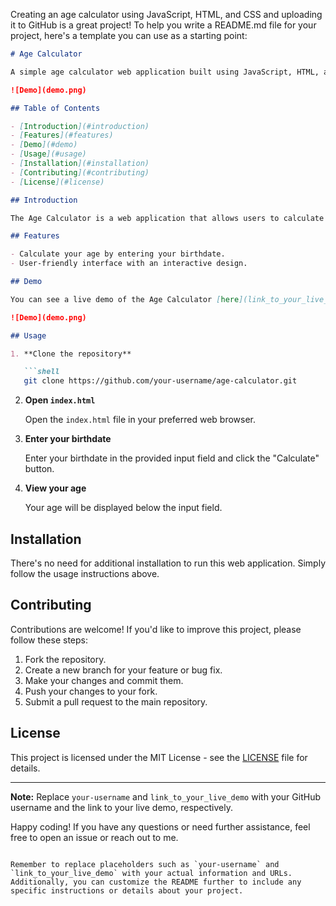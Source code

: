 Creating an age calculator using JavaScript, HTML, and CSS and uploading it to GitHub is a great project! To help you write a README.md file for your project, here's a template you can use as a starting point:

```markdown
# Age Calculator

A simple age calculator web application built using JavaScript, HTML, and CSS.

![Demo](demo.png)

## Table of Contents

- [Introduction](#introduction)
- [Features](#features)
- [Demo](#demo)
- [Usage](#usage)
- [Installation](#installation)
- [Contributing](#contributing)
- [License](#license)

## Introduction

The Age Calculator is a web application that allows users to calculate their age based on their birthdate. It's a beginner-friendly project designed to help you learn the basics of web development using JavaScript, HTML, and CSS.

## Features

- Calculate your age by entering your birthdate.
- User-friendly interface with an interactive design.

## Demo

You can see a live demo of the Age Calculator [here](link_to_your_live_demo).

![Demo](demo.png)

## Usage

1. **Clone the repository**

   ```shell
   git clone https://github.com/your-username/age-calculator.git
   ```

2. **Open `index.html`**

   Open the `index.html` file in your preferred web browser.

3. **Enter your birthdate**

   Enter your birthdate in the provided input field and click the "Calculate" button.

4. **View your age**

   Your age will be displayed below the input field.

## Installation

There's no need for additional installation to run this web application. Simply follow the usage instructions above.

## Contributing

Contributions are welcome! If you'd like to improve this project, please follow these steps:

1. Fork the repository.
2. Create a new branch for your feature or bug fix.
3. Make your changes and commit them.
4. Push your changes to your fork.
5. Submit a pull request to the main repository.

## License

This project is licensed under the MIT License - see the [LICENSE](LICENSE) file for details.

---

**Note:** Replace `your-username` and `link_to_your_live_demo` with your GitHub username and the link to your live demo, respectively.

Happy coding! If you have any questions or need further assistance, feel free to open an issue or reach out to me.
```

Remember to replace placeholders such as `your-username` and `link_to_your_live_demo` with your actual information and URLs. Additionally, you can customize the README further to include any specific instructions or details about your project.
